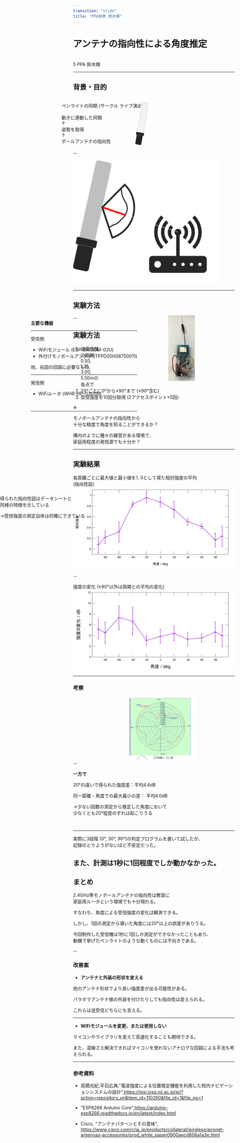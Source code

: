 ```yaml
---
transition: "slide"
title: "PPA発表 鈴木輝"
---
```


# アンテナの指向性による角度推定

<br>
5 PPA 鈴木輝

---

## 背景・目的

<br>

<div style="float:left;">
<div style="position:absolute;left:20%;">
ペンライトの同期 (サークル ライブ演出)
<br>
<br>
動きに連動した同期<br>
↑<br>
姿勢を取得<br>
↑<br>
ポールアンテナの指向性
</div></div>
<!--    <div style="float:right;>   -->
<img src="./img/penlight.png" style="width: 5%;position: relative;left:40%;border: none; box-shadow:none;transform:rotate(10deg)"/>

--

<img src="./img/penlight2.png" style="width: 90%; border: none; box-shadow:none;transform:rotate(0deg)"/>

---

## 実験方法

<div style="float:left;">
<div style="position:absolute;left:10%;">

**主要な機器**

<hr>

受信側
* WiFiモジュール (ESP-WROOM-02U)
* 外付けモノポールアンテナ (TFPD05H08750011)

他、右図の回路に必要なもの
<hr>

発信側

* WiFiルータ (WHR-HP-G300N)


<br><hr>

</div></div>
<div style="float:right;">
<img src="img/02-10-05-02-15.png" style="width: 20%;position: relative;left:50%; border: none; box-shadow:none;transform:rotate(0deg)"/>
</div>
</div>

--

## 実験方法

1. 送受信間の距離 0.50, 1.75, 3.00, 5.50mの各点で
1. 20°ごとに0°から±90°まで (±90°含む)
1. 受信強度を10回分取得 (2アクセスポイント×5回)

**↓** <br>

モノポールアンテナの指向性から<br>十分な精度で角度を知ることができるか？

構内のように種々の雑音がある環境で、<br>家庭用程度の発信源でも十分か？

---

## 実験結果

各距離ごとに最大値と最小値を1, 0として得た相対強度の平均<br>
(指向性図)<br>
<img src="img/02-10-08-41-07.png" style="width: 100%; border: none; box-shadow:none;transform:rotate(0deg)"/>

--

強度の変化 (±90°以外は両隣との平均の変化)<br>
<img src="img/02-10-09-02-07.png" style="width: 100%; border: none; box-shadow:none;transform:rotate(0deg)"/>

---

### 考察

<div style="float:left;">
<div style="position:absolute;left:0%;top:40%">
得られた指向性図はデータシートと<br>同様の特徴を示している

→受信強度の測定自体は的確にできている

</div></div>

<div style="float:right;">
<img src="img/02-10-09-22-03.png" style="width: 40%;position: relative;left:35%; border: none; box-shadow:none;transform:rotate(0deg)"/>
</div>
</div>

--

**一方で**

20°の違いで得られた強度差：平均4.6dB

同一距離・角度での最大最小の差： 平均4.0dB


→少ない回数の測定から推定した角度において<br>少なくとも20°程度のずれは起こりうる


<br>

<hr>

実際に3段階 (0°, 30°, 90°)の判定プログラムを書いて試したが、<br>
記録のとりようがないほど不安定だった。

また、計測は1秒に1回程度でしか動かなかった。
---

## まとめ

2.4GHz帯モノポールアンテナの指向性は教室に<br>家庭用ルータという環境でも十分現れる。

すなわち、角度による受信強度の変化は観測できる。

しかし、1回の測定から導いた角度には20°以上の誤差がありうる。

今回制作した受信機は1秒に1回しか測定ができなかったこともあり、<br>
動機で挙げたペンライトのような動くものには不向きである。

--

### 改善案

+ **アンテナと外装の形状を変える**

他のアンテナ形状でより良い強度差が出る可能性がある。

パラボラアンテナ様の外装を付けたりしても指向性は変えられる。

これらは送受信どちらにも言える。

<hr>

+ **WiFiモジュールを変更、または使用しない**

マイコンやライブラリを変えて高速化することも期待できる。

また、混線さえ解決できればマイコンを使わないアナログな回路による手法も考えられる。

---

### 参考資料

+ 高橋光紀,平石広典,"電波強度による位置推定機能を利用した校内ナビゲーションシステムの設計",https://ipsj.ixsq.nii.ac.jp/ej/?action=repository_uri&item_id=110260&file_id=1&file_no=1

+ "ESP8266 Arduino Core",https://arduino-esp8266.readthedocs.io/en/latest/index.html

+ Cisco, "アンテナパターンとその意味", https://www.cisco.com/c/ja_jp/products/collateral/wireless/aironet-antennas-accessories/prod_white_paper0900aecd806a1a3e.html